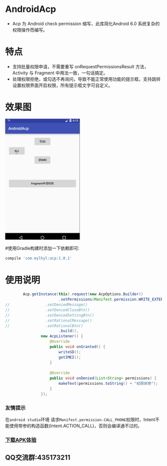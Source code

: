 # AndroidAcp
 * Acp 为 Android check permission 缩写，此库简化Android 6.0 系统复杂的权限操作而编写。

# 特点
 * 支持批量权限申请，不需要重写 onRequestPermissionsResult 方法，Activity 与 Fragment 中用法一致，一句话搞定。
 * 处理权限拒绝，或勾选不再询问，导致不能正常使用功能的提示框，支持跳转设置权限界面开启权限，所有提示框文字可自定义。  

# 效果图
<img src="preview/gif.gif" width="240px"/>

#使用Gradle构建时添加一下依赖即可:
```javascript
compile 'com.mylhyl:acp:1.0.1'
```

# 使用说明
```java
        Acp.getInstance(this).request(new AcpOptions.Builder()
                        .setPermissions(Manifest.permission.WRITE_EXTERNAL_STORAGE, Manifest.permission.READ_PHONE_STATE)
//                .setDeniedMessage()
//                .setDeniedCloseBtn()
//                .setDeniedSettingBtn()
//                .setRationalMessage()
//                .setRationalBtn()
                        .build(),
                new AcpListener() {
                    @Override
                    public void onGranted() {
                        writeSD();
                        getIMEI();
                    }

                    @Override
                    public void onDenied(List<String> permissions) {
                        makeText(permissions.toString() + "权限拒绝");
                    }
                });
```
### 友情提示
在`android studio`环境 请求`Manifest.permission.CALL_PHONE`权限时，Intent不能使用带参的构造函数(Intent.ACTION_CALL)，否则会编译通不过的。

### [下载APK体验](/preview/sample-debug.apk)

## QQ交流群:435173211
